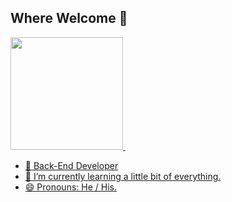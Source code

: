 ## Where Welcome 👋

<div>
  <a href = "https://github.com/matheuscoelhopi">
  <img height="180em" src = "https://github-readme-stats.vercel.app/api?username=matheuscoelhopi&hide=stars,commits,prs,issues,contribs&show_icons=true&theme=synthwave&count_private=true">
  <img height="180em">
<div>

- 🔭 Back-End Developer 
- 🌱 I’m currently learning 
a little bit of everything.
- 😄 Pronouns: He / His.


